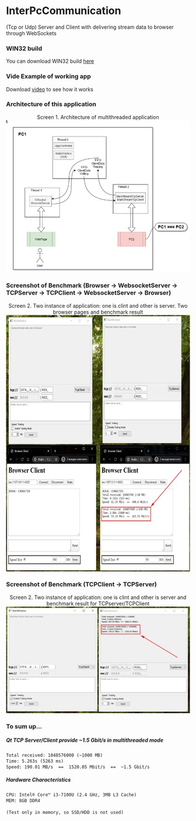 # InterPcCommunication
(Tcp or Udp) Server and Client with delivering stream data to browser through WebSockets 

### WIN32 build
You can download WIN32 build [here](./build_win32)

### Vide Example of working app
Download [video](./docs/Example.mp4) to see how it works
                                               
### Architecture of this application
<p align="center">Screen 1. Architecture of multithreaded application 
  <img src="./docs/Architecture.png" width="700px">
</p>

### Screenshot of Benchmark (Browser -> WebsocketServer -> TCPServer -> TCPClient -> WebsocketServer -> Browser)
<p align="center">Screen 2. Two instance of application: one is clint and other is server. Two browser pages and benchmark result
  <img src="./docs/Example.png" height="700px">
</p>

### Screenshot of Benchmark (TCPClient -> TCPServer)
<p align="center">Screen 2. Two instance of application: one is clint and other is server and benchmark result for TCPserver/TCPClient 
  <img src="./docs/Example2.png" width="700px">
</p>


### To sum up...
##### Qt TCP Server/Client provide ~1.5 Gbit/s in multithreaded mode
    Total received: 1048576000 (~1000 MB)
    Time: 5.263s (5263 ms)
    Speed: 190.01 MB/s  ==  1520.05 Mbit/s  ==  ~1.5 Gbit/s

##### Hardware Characteristics
    CPU: Intel® Core™ i3-7100U (2.4 GHz, 3MB L3 Cache)
    MEM: 8GB DDR4

    (Test only in memory, so SSD/HDD is not used)
